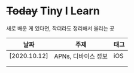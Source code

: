 # ~~Today~~ Tiny I Learn

새로 배운 게 있다면, 작더라도 정리해서 올리는 곳



| 날짜         | 주제                | 태그 |
| ------------ | ------------------- | ---- |
| [2020.10.12] | APNs, 디바이스 정보 | iOS  |
|              |                     |      |
|              |                     |      |

